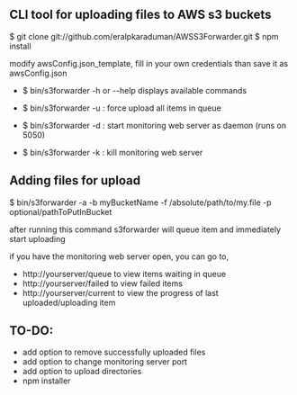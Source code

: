 CLI tool for uploading files to AWS s3 buckets
------------------------------------------

$ git clone git://github.com/eralpkaraduman/AWSS3Forwarder.git
$ npm install

modify awsConfig.json_template, fill in your own credentials than save it as awsConfig.json

- $ bin/s3forwarder -h or --help displays available commands

- $ bin/s3forwarder -u : force upload all items in queue

- $ bin/s3forwarder -d : start monitoring web server as daemon (runs on 5050)

- $ bin/s3forwarder -k : kill monitoring web server


Adding files for upload
-----------------------

$ bin/s3forwarder -a -b myBucketName -f /absolute/path/to/my.file -p optional/pathToPutInBucket

after running this command s3forwarder will queue item and immediately start uploading

if you have the monitoring web server open, you can go to,
- http://yourserver/queue to view items waiting in queue
- http://yourserver/failed to view failed items
- http://yourserver/current to view the progress of last uploaded/uploading item


TO-DO:
------
- add option to remove successfully uploaded files
- add option to change monitoring server port
- add option to upload directories
- npm installer

